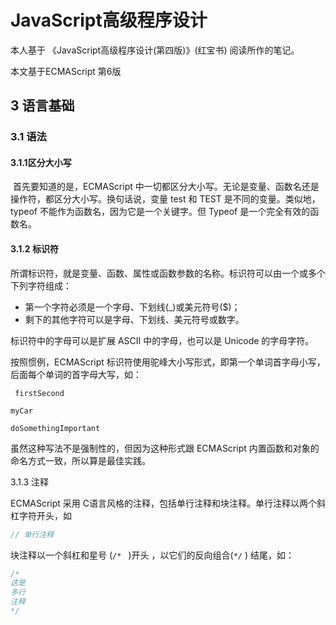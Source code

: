 # JavaScript高级程序设计



本人基于 《JavaScript高级程序设计(第四版)》(红宝书) 阅读所作的笔记。

本文基于ECMAScript 第6版



## 3 语言基础



### 3.1  语法

#### 3.1.1区分大小写

​	首先要知道的是，ECMAScript 中一切都区分大小写。无论是变量、函数名还是操作符，都区分大小写。换句话说，变量 test 和 TEST 是不同的变量。类似地，typeof 不能作为函数名，因为它是一个关键字。但 Typeof 是一个完全有效的函数名。



#### 3.1.2 标识符

所谓标识符，就是变量、函数、属性或函数参数的名称。标识符可以由一个或多个下列字符组成：

- 第一个字符必须是一个字母、下划线(_)或美元符号($)；
- 剩下的其他字符可以是字母、下划线、美元符号或数字。

标识符中的字母可以是扩展 ASCII 中的字母，也可以是 Unicode 的字母字符。

按照惯例，ECMAScript 标识符使用驼峰大小写形式，即第一个单词首字母小写，后面每个单词的首字母大写，如：

``` firstSecond```    

```myCar```    

```doSomethingImportant      ```

虽然这种写法不是强制性的，但因为这种形式跟 ECMAScript 内置函数和对象的命名方式一致，所以算是最佳实践。



3.1.3 注释

ECMAScript 采用 C语言风格的注释，包括单行注释和块注释。单行注释以两个斜杠字符开头，如

``` js
// 单行注释
```

块注释以一个斜杠和星号 (```/* ``` )开头  ，以它们的反向组合(```*/``` ) 结尾，如：

``` js
/*
这是
多行
注释
*/
```



